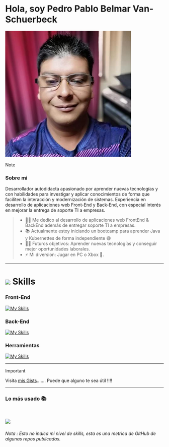 # Hola, soy Pedro Pablo Belmar Van-Schuerbeck

![This is me](https://github.com/pbelmarv/pbelmarv/blob/main/2242243.jpeg)

> [!NOTE]
> ### Sobre mi
> Desarrollador autodidacta apasionado por aprender nuevas tecnologías y con habilidades para investigar y aplicar conocimientos de forma que faciliten la interacción y modernización de sistemas. Experiencia en desarrollo de aplicaciones web Front-End y Back-End, con especial interés en mejorar la entrega de soporte TI a empresas.

> - 👨‍💻 Me dedico al desarrollo de aplicaciones web FrontEnd & BackEnd además de entregar soporte TI a empresas.
> - 📚 Actualmente estoy iniciando un bootcamp para aprender Java y Kubernettes de forma independiente 😅
> - 💪🏼 Futuros objetivos: Aprender nuevas tecnologías y conseguir mejor oportunidades laborales.
> - ⚡ Mi diversion: Jugar en PC o Xbox 🎱.

---
# <img src="https://media2.giphy.com/media/QssGEmpkyEOhBCb7e1/giphy.gif?cid=ecf05e47a0n3gi1bfqntqmob8g9aid1oyj2wr3ds3mg700bl&rid=giphy.gif" width ="25"> Skills
### Front-End
[![My Skills](https://skillicons.dev/icons?i=js,html,css,react,vite,bootstrap,tailwind,materialui,jquery,md)](https://skillicons.dev)

### Back-End
[![My Skills](https://skillicons.dev/icons?i=nodejs,express,mongodb,mysql,postgres,php,sqlite,sequelize,linux)](https://skillicons.dev)

### Herramientas
[![My Skills](https://skillicons.dev/icons?i=vscode,postman,git,github,docker)](https://skillicons.dev)

---
> [!IMPORTANT]
> Visita [mis Gists](https://gist.github.com/pbelmarv/).......  Puede que alguno te sea útil !!!!
---

### Lo más usado 📚
<br>
<p align='left'>
<img src="https://github-readme-stats.anuraghazra1.vercel.app/api/top-langs/?username=pbelmarv&theme=dark&hide_border=true&no-bg=true&no-frame=true&langs_count=10">
</p>
<p align='left'>
<h6>Nota : Esto no indica mi nivel de skills, esta es una metrica de GitHub de algunas repos publicadas.</h6>
</p>

